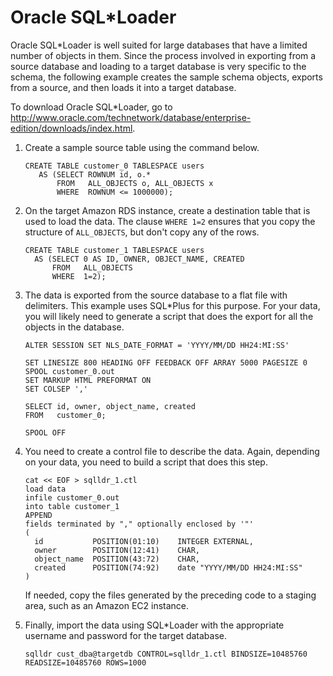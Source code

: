 # Oracle SQL\*Loader<a name="Oracle.Procedural.Importing.SQLLoader"></a>

Oracle SQL\*Loader is well suited for large databases that have a limited number of objects in them\. Since the process involved in exporting from a source database and loading to a target database is very specific to the schema, the following example creates the sample schema objects, exports from a source, and then loads it into a target database\. 

To download Oracle SQL\*Loader, go to [http://www\.oracle\.com/technetwork/database/enterprise\-edition/downloads/index\.html](http://www.oracle.com/technetwork/database/enterprise-edition/downloads/index.html)\. 

1. Create a sample source table using the command below\.

   ```
   CREATE TABLE customer_0 TABLESPACE users 
      AS (SELECT ROWNUM id, o.* 
          FROM   ALL_OBJECTS o, ALL_OBJECTS x 
          WHERE  ROWNUM <= 1000000);
   ```

1. On the target Amazon RDS instance, create a destination table that is used to load the data\. The clause `WHERE 1=2` ensures that you copy the structure of `ALL_OBJECTS`, but don't copy any of the rows\.

   ```
   CREATE TABLE customer_1 TABLESPACE users 
     AS (SELECT 0 AS ID, OWNER, OBJECT_NAME, CREATED
         FROM   ALL_OBJECTS
         WHERE  1=2);
   ```

1. The data is exported from the source database to a flat file with delimiters\. This example uses SQL\*Plus for this purpose\. For your data, you will likely need to generate a script that does the export for all the objects in the database\. 

   ```
   ALTER SESSION SET NLS_DATE_FORMAT = 'YYYY/MM/DD HH24:MI:SS'
   
   SET LINESIZE 800 HEADING OFF FEEDBACK OFF ARRAY 5000 PAGESIZE 0
   SPOOL customer_0.out 
   SET MARKUP HTML PREFORMAT ON
   SET COLSEP ','
   
   SELECT id, owner, object_name, created 
   FROM   customer_0; 
   
   SPOOL OFF
   ```

1. You need to create a control file to describe the data\. Again, depending on your data, you need to build a script that does this step\. 

   ```
   cat << EOF > sqlldr_1.ctl 
   load data
   infile customer_0.out
   into table customer_1
   APPEND
   fields terminated by "," optionally enclosed by '"'
   (
     id           POSITION(01:10)    INTEGER EXTERNAL,
     owner        POSITION(12:41)    CHAR,
     object_name  POSITION(43:72)    CHAR,
     created      POSITION(74:92)    date "YYYY/MM/DD HH24:MI:SS"
   )
   ```

   If needed, copy the files generated by the preceding code to a staging area, such as an Amazon EC2 instance\. 

1. Finally, import the data using SQL\*Loader with the appropriate username and password for the target database\. 

   ```
   sqlldr cust_dba@targetdb CONTROL=sqlldr_1.ctl BINDSIZE=10485760 READSIZE=10485760 ROWS=1000 
   ```